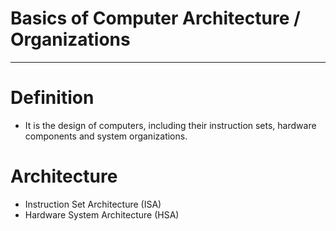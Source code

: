 # Basics of Computer Architecture / Organizations

---

# Definition

- It is the design of computers, including their instruction sets, hardware components and system organizations.

# Architecture

- Instruction Set Architecture (ISA)
- Hardware System Architecture (HSA)
